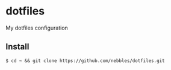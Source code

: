 # dotfiles

My dotfiles configuration

## Install

```
$ cd ~ && git clone https://github.com/nebbles/dotfiles.git
```
